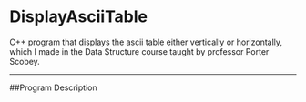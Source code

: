 # DisplayAsciiTable
C++ program that displays the ascii table either vertically or horizontally, which I made in the Data Structure course taught by professor Porter Scobey.

---
##Program Description



